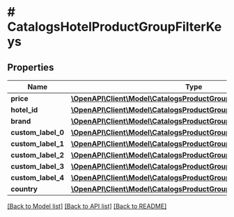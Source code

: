 # # CatalogsHotelProductGroupFilterKeys

## Properties

Name | Type | Description | Notes
------------ | ------------- | ------------- | -------------
**price** | [**\OpenAPI\Client\Model\CatalogsProductGroupPricingCurrencyCriteria**](CatalogsProductGroupPricingCurrencyCriteria.md) |  |
**hotel_id** | [**\OpenAPI\Client\Model\CatalogsProductGroupMultipleStringCriteria**](.md) |  |
**brand** | [**\OpenAPI\Client\Model\CatalogsProductGroupMultipleStringCriteria**](.md) |  |
**custom_label_0** | [**\OpenAPI\Client\Model\CatalogsProductGroupMultipleStringCriteria**](.md) |  |
**custom_label_1** | [**\OpenAPI\Client\Model\CatalogsProductGroupMultipleStringCriteria**](.md) |  |
**custom_label_2** | [**\OpenAPI\Client\Model\CatalogsProductGroupMultipleStringCriteria**](.md) |  |
**custom_label_3** | [**\OpenAPI\Client\Model\CatalogsProductGroupMultipleStringCriteria**](.md) |  |
**custom_label_4** | [**\OpenAPI\Client\Model\CatalogsProductGroupMultipleStringCriteria**](.md) |  |
**country** | [**\OpenAPI\Client\Model\CatalogsProductGroupMultipleCountriesCriteria**](.md) |  |

[[Back to Model list]](../../README.md#models) [[Back to API list]](../../README.md#endpoints) [[Back to README]](../../README.md)
